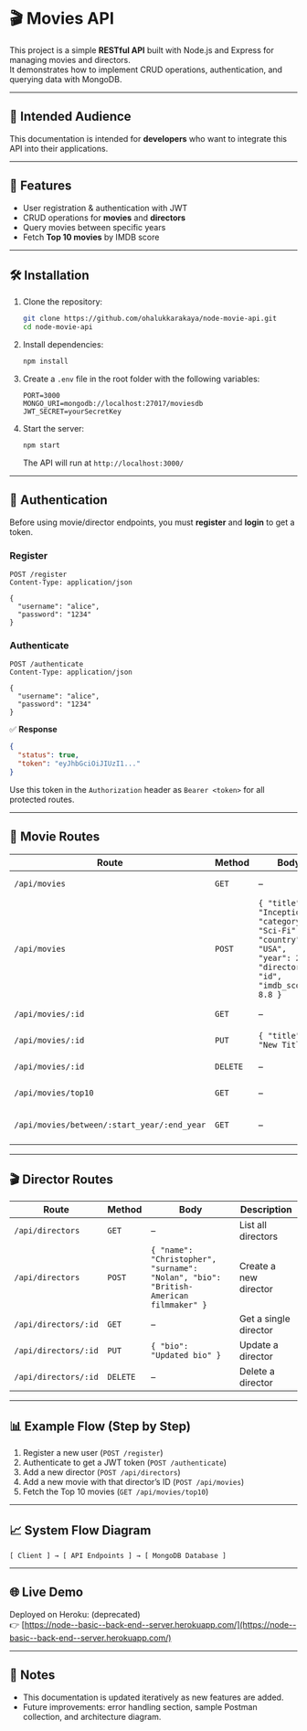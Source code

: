 # 🎬 Movies API

This project is a simple **RESTful API** built with Node.js and Express for managing movies and directors.  
It demonstrates how to implement CRUD operations, authentication, and querying data with MongoDB.

---

## 🎯 Intended Audience
This documentation is intended for **developers** who want to integrate this API into their applications.

---

## 🚀 Features
- User registration & authentication with JWT  
- CRUD operations for **movies** and **directors**  
- Query movies between specific years  
- Fetch **Top 10 movies** by IMDB score  

---

## 🛠️ Installation

1. Clone the repository:
   ```bash
   git clone https://github.com/ohalukkarakaya/node-movie-api.git
   cd node-movie-api
   ```

2. Install dependencies:
   ```bash
   npm install
   ```

3. Create a `.env` file in the root folder with the following variables:
   ```env
   PORT=3000
   MONGO_URI=mongodb://localhost:27017/moviesdb
   JWT_SECRET=yourSecretKey
   ```

4. Start the server:
   ```bash
   npm start
   ```
   The API will run at `http://localhost:3000/`

---

## 👤 Authentication

Before using movie/director endpoints, you must **register** and **login** to get a token.

### Register
```http
POST /register
Content-Type: application/json

{
  "username": "alice",
  "password": "1234"
}
```

### Authenticate
```http
POST /authenticate
Content-Type: application/json

{
  "username": "alice",
  "password": "1234"
}
```

✅ **Response**
```json
{
  "status": true,
  "token": "eyJhbGciOiJIUzI1..."
}
```

Use this token in the `Authorization` header as `Bearer <token>` for all protected routes.

---

## 🎥 Movie Routes

| Route | Method | Body | Description |
|-------|--------|------|-------------|
| `/api/movies` | `GET` | – | List all movies |
| `/api/movies` | `POST` | `{ "title": "Inception", "category": "Sci-Fi", "country": "USA", "year": 2010, "director": "id", "imdb_score": 8.8 }` | Create a new movie |
| `/api/movies/:id` | `GET` | – | Get a single movie |
| `/api/movies/:id` | `PUT` | `{ "title": "New Title" }` | Update a movie |
| `/api/movies/:id` | `DELETE` | – | Delete a movie |
| `/api/movies/top10` | `GET` | – | Get the top 10 movies |
| `/api/movies/between/:start_year/:end_year` | `GET` | – | List movies between two years |

---

## 🎬 Director Routes

| Route | Method | Body | Description |
|-------|--------|------|-------------|
| `/api/directors` | `GET` | – | List all directors |
| `/api/directors` | `POST` | `{ "name": "Christopher", "surname": "Nolan", "bio": "British-American filmmaker" }` | Create a new director |
| `/api/directors/:id` | `GET` | – | Get a single director |
| `/api/directors/:id` | `PUT` | `{ "bio": "Updated bio" }` | Update a director |
| `/api/directors/:id` | `DELETE` | – | Delete a director |

---

## 📊 Example Flow (Step by Step)

1. Register a new user (`POST /register`)  
2. Authenticate to get a JWT token (`POST /authenticate`)  
3. Add a new director (`POST /api/directors`)  
4. Add a new movie with that director’s ID (`POST /api/movies`)  
5. Fetch the Top 10 movies (`GET /api/movies/top10`)  

---

## 📈 System Flow Diagram
```
[ Client ] → [ API Endpoints ] → [ MongoDB Database ]
```

---

## 🌐 Live Demo
Deployed on Heroku:  (deprecated)  
👉 [https://node--basic--back-end--server.herokuapp.com/](https://node--basic--back-end--server.herokuapp.com/)

---

## 📌 Notes
- This documentation is updated iteratively as new features are added.  
- Future improvements: error handling section, sample Postman collection, and architecture diagram.
